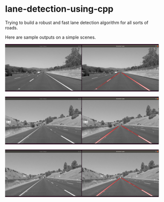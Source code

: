 # lane-detection-using-cpp

Trying to build a robust and fast lane detection algorithm for all sorts of roads. 

Here are sample outputs on a simple scenes. 

![output1](https://github.com/Sujay-k/lane-detection-using-cpp/blob/master/sampleOutputs/output1.png)

![output2](https://github.com/Sujay-k/lane-detection-using-cpp/blob/master/sampleOutputs/output2.png)

![output3](https://github.com/Sujay-k/lane-detection-using-cpp/blob/master/sampleOutputs/output3.png)

